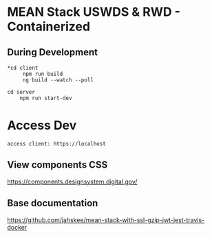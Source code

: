 # MEAN Stack USWDS & RWD - Containerized

## During Development

    *cd client
         npm run build
         ng build --watch --poll
    
    cd server
        npm run start-dev
  
# Access Dev  
    access client: https://localhost
    
## View components CSS
  https://components.designsystem.digital.gov/

## Base documentation
  https://github.com/jahskee/mean-stack-with-ssl-gzip-jwt-jest-travis-docker
